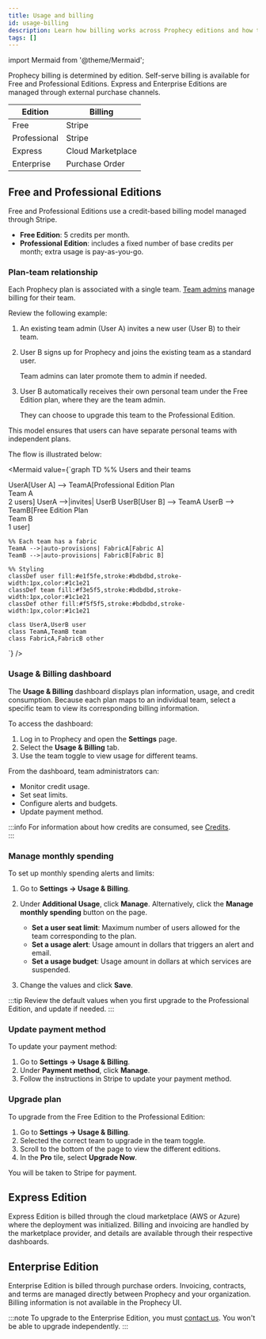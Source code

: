 ```yaml
---
title: Usage and billing
id: usage-billing
description: Learn how billing works across Prophecy editions and how to manage usage and costs
tags: []
---
```


import Mermaid from '@theme/Mermaid';

Prophecy billing is determined by edition. Self-serve billing is available for Free and Professional Editions. Express and Enterprise Editions are managed through external purchase channels.

| Edition      | Billing           |
| ------------ | ----------------- |
| Free         | Stripe            |
| Professional | Stripe            |
| Express      | Cloud Marketplace |
| Enterprise   | Purchase Order    |

## Free and Professional Editions

Free and Professional Editions use a credit-based billing model managed through Stripe.

- **Free Edition**: 5 credits per month.
- **Professional Edition**: includes a fixed number of base credits per month; extra usage is pay-as-you-go.

### Plan-team relationship

Each Prophecy plan is associated with a single team. [Team admins](/administration/teams-users/teams-users#team-admins) manage billing for their team.

Review the following example:

1. An existing team admin (User A) invites a new user (User B) to their team.

1. User B signs up for Prophecy and joins the existing team as a standard user.

   Team admins can later promote them to admin if needed.

1. User B automatically receives their own personal team under the Free Edition plan, where they are the team admin.

   They can choose to upgrade this team to the Professional Edition.

This model ensures that users can have separate personal teams with independent plans.

The flow is illustrated below:

<Mermaid
value={`graph TD
%% Users and their teams

UserA[User A] --> TeamA[Professional Edition Plan<br/>Team A<br/>2 users]
UserA -->|invites| UserB
UserB[User B] --> TeamA
UserB --> TeamB[Free Edition Plan<br/>Team B<br/>1 user]

    %% Each team has a fabric
    TeamA -->|auto-provisions| FabricA[Fabric A]
    TeamB -->|auto-provisions| FabricB[Fabric B]

    %% Styling
    classDef user fill:#e1f5fe,stroke:#bdbdbd,stroke-width:1px,color:#1c1e21
    classDef team fill:#f3e5f5,stroke:#bdbdbd,stroke-width:1px,color:#1c1e21
    classDef other fill:#f5f5f5,stroke:#bdbdbd,stroke-width:1px,color:#1c1e21

    class UserA,UserB user
    class TeamA,TeamB team
    class FabricA,FabricB other

`}
/>

### Usage & Billing dashboard

The **Usage & Billing** dashboard displays plan information, usage, and credit consumption. Because each plan maps to an individual team, select a specific team to view its corresponding billing information.

To access the dashboard:

1. Log in to Prophecy and open the **Settings** page.
2. Select the **Usage & Billing** tab.
3. Use the team toggle to view usage for different teams.

From the dashboard, team administrators can:

- Monitor credit usage.
- Set seat limits.
- Configure alerts and budgets.
- Update payment method.

:::info
For information about how credits are consumed, see [Credits](docs/administration/usage-billing/credits.md).  
:::

### Manage monthly spending

To set up monthly spending alerts and limits:

1. Go to **Settings → Usage & Billing**.
1. Under **Additional Usage**, click **Manage**. Alternatively, click the **Manage monthly spending** button on the page.

   - **Set a user seat limit**: Maximum number of users allowed for the team corresponding to the plan.
   - **Set a usage alert**: Usage amount in dollars that triggers an alert and email.
   - **Set a usage budget**: Usage amount in dollars at which services are suspended.

1. Change the values and click **Save**.

:::tip
Review the default values when you first upgrade to the Professional Edition, and update if needed.
:::

### Update payment method

To update your payment method:

1. Go to **Settings → Usage & Billing**.
1. Under **Payment method**, click **Manage**.
1. Follow the instructions in Stripe to update your payment method.

### Upgrade plan

To upgrade from the Free Edition to the Professional Edition:

1. Go to **Settings → Usage & Billing**.
1. Selected the correct team to upgrade in the team toggle.
1. Scroll to the bottom of the page to view the different editions.
1. In the **Pro** tile, select **Upgrade Now**.

You will be taken to Stripe for payment.

## Express Edition

Express Edition is billed through the cloud marketplace (AWS or Azure) where the deployment was initialized. Billing and invoicing are handled by the marketplace provider, and details are available through their respective dashboards.

## Enterprise Edition

Enterprise Edition is billed through purchase orders. Invoicing, contracts, and terms are managed directly between Prophecy and your organization. Billing information is not available in the Prophecy UI.

:::note
To upgrade to the Enterprise Edition, you must [contact us](https://www.prophecy.io/contact-us). You won't be able to upgrade independently.
:::
